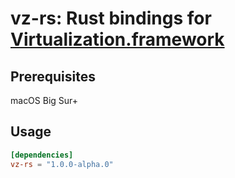 # vz-rs: Rust bindings for [Virtualization.framework](https://developer.apple.com/documentation/virtualization?language=objc)


## Prerequisites

macOS Big Sur+


## Usage

```toml
[dependencies]
vz-rs = "1.0.0-alpha.0"
```
